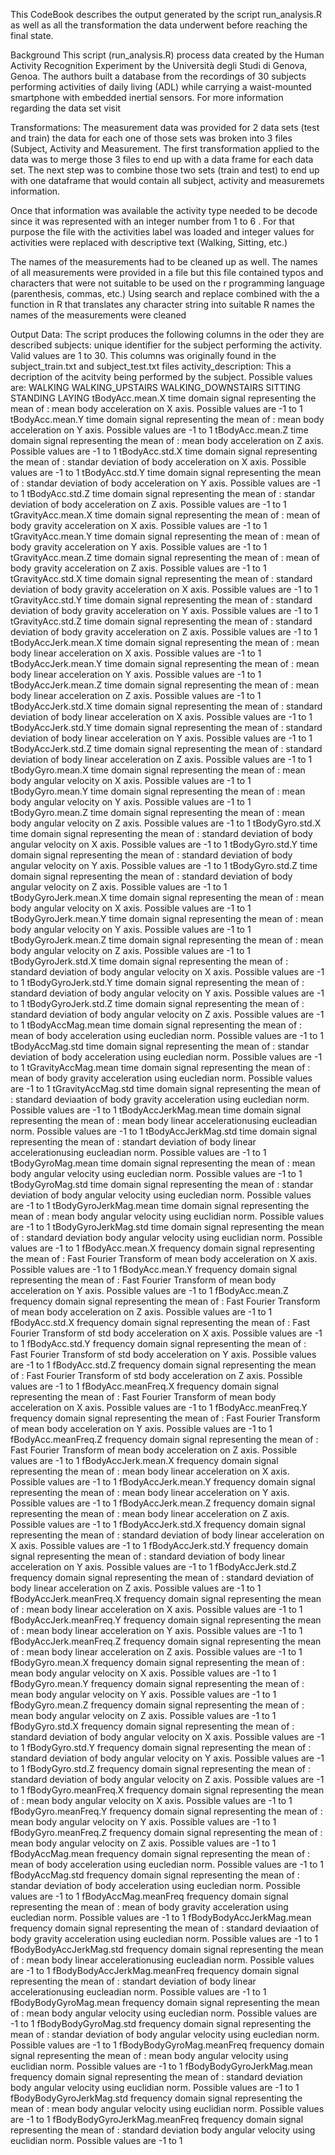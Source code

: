 This CodeBook describes the output generated by the script run_analysis.R as well as all the transformation the data underwent
before reaching the final state.

Background
This script (run_analysis.R)  process data  created by the Human Activity Recognition Experiment by the Università degli Studi di Genova, Genoa. The authors built a database from the recordings of 30 subjects performing activities of daily living (ADL) while carrying a waist-mounted smartphone with embedded inertial sensors. For more information regarding the data set visit 

Transformations:
The measurement data was provided for 2 data sets (test and train) the data for each one of those sets was broken into 3 files (Subject, Activity and Measurement. The first transformation applied to the data was to merge those 3 files to end up with a data frame for each data set. The next step was to combine those two sets (train and test) to end up with one dataframe that would contain all subject, activity and measuremets information.

Once that information was available the activity type needed to be decode since it was represented with an integer number from 1 to 6 . For that purpose the file with the activities label was loaded and integer values for activities were replaced with descriptive text (Walking, Sitting, etc.)

The names of the measurements had to be cleaned up as well. The names of all measurements were provided in a file but this file contained typos and characters that were not suitable to be used on the r programming language (parenthesis, commas, etc.) Using search and replace combined with the a function in R that translates any character string into suitable R names the names of the measurements were cleaned

Output Data:
The script produces the following columns in the oder they are described 
subjects:	unique identifier for the subject performing the activity. Valid values are 1 to 30. This columns was originally found in the 
          subject_train.txt and subject_test.txt files
activity_description: This a decription of the acitvity being performed by the subject. Possible values are:
          WALKING
          WALKING_UPSTAIRS
          WALKING_DOWNSTAIRS
          SITTING
          STANDING
          LAYING
tBodyAcc.mean.X	time domain signal representing the mean of : mean body acceleration on X axis. Possible values are -1 to 1
tBodyAcc.mean.Y	time domain signal representing the mean of : mean body acceleration on Y axis. Possible values are -1 to 1
tBodyAcc.mean.Z	time domain signal representing the mean of : mean body acceleration on Z axis. Possible values are -1 to 1
tBodyAcc.std.X	time domain signal representing the mean of : standar deviation of body acceleration on X axis. Possible values are -1 to 1
tBodyAcc.std.Y	time domain signal representing the mean of : standar deviation of body acceleration on Y axis. Possible values are -1 to 1
tBodyAcc.std.Z	time domain signal representing the mean of : standar deviation of body acceleration on Z axis. Possible values are -1 to 1
tGravityAcc.mean.X	time domain signal representing the mean of :  mean of body gravity acceleration on X axis. Possible values are -1 to 1
tGravityAcc.mean.Y	time domain signal representing the mean of :  mean of body gravity acceleration on Y axis. Possible values are -1 to 1
tGravityAcc.mean.Z	time domain signal representing the mean of :  mean of body gravity acceleration on Z axis. Possible values are -1 to 1
tGravityAcc.std.X	time domain signal representing the mean of :  standard deviation of body gravity acceleration on X axis. Possible values are -1 to 1
tGravityAcc.std.Y	time domain signal representing the mean of :  standard deviation of body gravity acceleration on Y axis. Possible values are -1 to 1
tGravityAcc.std.Z	time domain signal representing the mean of :  standard deviation of body gravity acceleration on Z axis. Possible values are -1 to 1
tBodyAccJerk.mean.X	time domain signal representing the mean of : mean body linear acceleration on X axis. Possible values are -1 to 1
tBodyAccJerk.mean.Y	time domain signal representing the mean of : mean body linear acceleration on Y axis. Possible values are -1 to 1
tBodyAccJerk.mean.Z	time domain signal representing the mean of : mean body linear acceleration on Z axis. Possible values are -1 to 1
tBodyAccJerk.std.X	time domain signal representing the mean of : standard deviation of body linear acceleration on X axis. Possible values are -1 to 1
tBodyAccJerk.std.Y	time domain signal representing the mean of : standard deviation of body linear acceleration on Y axis. Possible values are -1 to 1
tBodyAccJerk.std.Z	time domain signal representing the mean of : standard deviation of body linear acceleration on Z axis. Possible values are -1 to 1
tBodyGyro.mean.X	time domain signal representing the mean of : mean body angular velocity on X axis. Possible values are -1 to 1
tBodyGyro.mean.Y	time domain signal representing the mean of : mean body angular velocity on Y axis. Possible values are -1 to 1
tBodyGyro.mean.Z	time domain signal representing the mean of : mean body angular velocity on Z axis. Possible values are -1 to 1
tBodyGyro.std.X	time domain signal representing the mean of : standard deviation of body angular velocity on X axis. Possible values are -1 to 1
tBodyGyro.std.Y	time domain signal representing the mean of : standard deviation of body angular velocity on Y axis. Possible values are -1 to 1
tBodyGyro.std.Z	time domain signal representing the mean of : standard deviation of body angular velocity on Z axis. Possible values are -1 to 1
tBodyGyroJerk.mean.X	time domain signal representing the mean of : mean body angular velocity on X axis. Possible values are -1 to 1
tBodyGyroJerk.mean.Y	time domain signal representing the mean of : mean body angular velocity on Y axis. Possible values are -1 to 1
tBodyGyroJerk.mean.Z	time domain signal representing the mean of : mean body angular velocity on Z axis. Possible values are -1 to 1
tBodyGyroJerk.std.X	time domain signal representing the mean of : standard deviation of body angular velocity on X axis. Possible values are -1 to 1
tBodyGyroJerk.std.Y	time domain signal representing the mean of : standard deviation of body angular velocity on Y axis. Possible values are -1 to 1
tBodyGyroJerk.std.Z	time domain signal representing the mean of : standard deviation of body angular velocity on Z axis. Possible values are -1 to 1
tBodyAccMag.mean	time domain signal representing the mean of : mean of body acceleration using eucledian norm. Possible values are -1 to 1
tBodyAccMag.std	time domain signal representing the mean of : standar deviation of body acceleration using eucledian norm. Possible values are -1 to 1
tGravityAccMag.mean	time domain signal representing the mean of :  mean of body gravity acceleration using eucledian norm. Possible values are -1 to 1
tGravityAccMag.std	time domain signal representing the mean of :  standard deviaation of body gravity acceleration using eucledian norm. Possible values are -1 to 1
tBodyAccJerkMag.mean	time domain signal representing the mean of : mean body linear accelerationusing eucleadian norm. Possible values are -1 to 1
tBodyAccJerkMag.std	time domain signal representing the mean of : standart deviation of body linear accelerationusing eucleadian norm. Possible values are -1 to 1
tBodyGyroMag.mean	time domain signal representing the mean of : mean body angular velocity using eucledian norm. Possible values are -1 to 1
tBodyGyroMag.std	time domain signal representing the mean of : standar deviation of body angular velocity using eucledian norm. Possible values are -1 to 1
tBodyGyroJerkMag.mean	time domain signal representing the mean of : mean body angular velocity using euclidian norm. Possible values are -1 to 1
tBodyGyroJerkMag.std	time domain signal representing the mean of : standard deviation body angular velocity using euclidian norm. Possible values are -1 to 1
fBodyAcc.mean.X	frequency domain signal representing the mean of : Fast Fourier Transform of mean body acceleration on X axis. Possible values are -1 to 1
fBodyAcc.mean.Y	frequency domain signal representing the mean of : Fast Fourier Transform of mean body acceleration on Y axis. Possible values are -1 to 1
fBodyAcc.mean.Z	frequency domain signal representing the mean of : Fast Fourier Transform of mean body acceleration on Z axis. Possible values are -1 to 1
fBodyAcc.std.X	frequency domain signal representing the mean of : Fast Fourier Transform of std body acceleration on X axis. Possible values are -1 to 1
fBodyAcc.std.Y	frequency domain signal representing the mean of : Fast Fourier Transform of std body acceleration on Y axis. Possible values are -1 to 1
fBodyAcc.std.Z	frequency domain signal representing the mean of : Fast Fourier Transform of std body acceleration on Z axis. Possible values are -1 to 1
fBodyAcc.meanFreq.X	frequency domain signal representing the mean of : Fast Fourier Transform of mean body acceleration on X axis. Possible values are -1 to 1
fBodyAcc.meanFreq.Y	frequency domain signal representing the mean of : Fast Fourier Transform of mean body acceleration on Y axis. Possible values are -1 to 1
fBodyAcc.meanFreq.Z	frequency domain signal representing the mean of : Fast Fourier Transform of mean body acceleration on Z axis. Possible values are -1 to 1
fBodyAccJerk.mean.X	frequency domain signal representing the mean of : mean body linear acceleration on X axis. Possible values are -1 to 1
fBodyAccJerk.mean.Y	frequency domain signal representing the mean of : mean body linear acceleration on Y axis. Possible values are -1 to 1
fBodyAccJerk.mean.Z	frequency domain signal representing the mean of : mean body linear acceleration on Z axis. Possible values are -1 to 1
fBodyAccJerk.std.X	frequency domain signal representing the mean of : standard deviation of body linear acceleration on X axis. Possible values are -1 to 1
fBodyAccJerk.std.Y	frequency domain signal representing the mean of : standard deviation of body linear acceleration on Y axis. Possible values are -1 to 1
fBodyAccJerk.std.Z	frequency domain signal representing the mean of : standard deviation of body linear acceleration on Z axis. Possible values are -1 to 1
fBodyAccJerk.meanFreq.X	frequency domain signal representing the mean of : mean body linear acceleration on X axis. Possible values are -1 to 1
fBodyAccJerk.meanFreq.Y	frequency domain signal representing the mean of : mean body linear acceleration on Y axis. Possible values are -1 to 1
fBodyAccJerk.meanFreq.Z	frequency domain signal representing the mean of : mean body linear acceleration on Z axis. Possible values are -1 to 1
fBodyGyro.mean.X	frequency domain signal representing the mean of : mean body angular velocity on X axis. Possible values are -1 to 1
fBodyGyro.mean.Y	frequency domain signal representing the mean of : mean body angular velocity on Y axis. Possible values are -1 to 1
fBodyGyro.mean.Z	frequency domain signal representing the mean of : mean body angular velocity on Z axis. Possible values are -1 to 1
fBodyGyro.std.X	frequency domain signal representing the mean of : standard deviation of body angular velocity on X axis. Possible values are -1 to 1
fBodyGyro.std.Y	frequency domain signal representing the mean of : standard deviation of body angular velocity on Y axis. Possible values are -1 to 1
fBodyGyro.std.Z	frequency domain signal representing the mean of : standard deviation of body angular velocity on Z axis. Possible values are -1 to 1
fBodyGyro.meanFreq.X	frequency domain signal representing the mean of : mean body angular velocity on X axis. Possible values are -1 to 1
fBodyGyro.meanFreq.Y	frequency domain signal representing the mean of : mean body angular velocity on Y axis. Possible values are -1 to 1
fBodyGyro.meanFreq.Z	frequency domain signal representing the mean of : mean body angular velocity on Z axis. Possible values are -1 to 1
fBodyAccMag.mean	frequency domain signal representing the mean of : mean of body acceleration using eucledian norm. Possible values are -1 to 1
fBodyAccMag.std	frequency domain signal representing the mean of : standar deviation of body acceleration using eucledian norm. Possible values are -1 to 1
fBodyAccMag.meanFreq	frequency domain signal representing the mean of :  mean of body gravity acceleration using eucledian norm. Possible values are -1 to 1
fBodyBodyAccJerkMag.mean	frequency domain signal representing the mean of :  standard deviaation of body gravity acceleration using eucledian norm. Possible values are -1 to 1
fBodyBodyAccJerkMag.std	frequency domain signal representing the mean of : mean body linear accelerationusing eucleadian norm. Possible values are -1 to 1
fBodyBodyAccJerkMag.meanFreq	frequency domain signal representing the mean of : standart deviation of body linear accelerationusing eucleadian norm. Possible values are -1 to 1
fBodyBodyGyroMag.mean	frequency domain signal representing the mean of : mean body angular velocity using eucledian norm. Possible values are -1 to 1
fBodyBodyGyroMag.std	frequency domain signal representing the mean of : standar deviation of body angular velocity using eucledian norm. Possible values are -1 to 1
fBodyBodyGyroMag.meanFreq	frequency domain signal representing the mean of : mean body angular velocity using euclidian norm. Possible values are -1 to 1
fBodyBodyGyroJerkMag.mean	frequency domain signal representing the mean of : standard deviation body angular velocity using euclidian norm. Possible values are -1 to 1
fBodyBodyGyroJerkMag.std	frequency domain signal representing the mean of : mean body angular velocity using euclidian norm. Possible values are -1 to 1
fBodyBodyGyroJerkMag.meanFreq	frequency domain signal representing the mean of : standard deviation body angular velocity using euclidian norm. Possible values are -1 to 1



